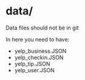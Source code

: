 # data/

Data files should not be in git

In here you need to have:
* yelp_business.JSON
* yelp_checkin.JSON
* yelp_tip.JSON
* yelp_user.JSON